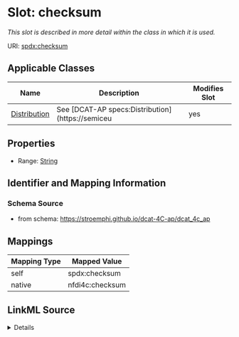 

# Slot: checksum


_This slot is described in more detail within the class in which it is used._





URI: [spdx:checksum](http://spdx.org/rdf/terms#checksum)



<!-- no inheritance hierarchy -->





## Applicable Classes

| Name | Description | Modifies Slot |
| --- | --- | --- |
| [Distribution](Distribution.md) | See [DCAT-AP specs:Distribution](https://semiceu |  yes  |







## Properties

* Range: [String](String.md)





## Identifier and Mapping Information







### Schema Source


* from schema: https://stroemphi.github.io/dcat-4C-ap/dcat_4c_ap




## Mappings

| Mapping Type | Mapped Value |
| ---  | ---  |
| self | spdx:checksum |
| native | nfdi4c:checksum |




## LinkML Source

<details>
```yaml
name: checksum
description: This slot is described in more detail within the class in which it is
  used.
from_schema: https://stroemphi.github.io/dcat-4C-ap/dcat_4c_ap
rank: 1000
slot_uri: spdx:checksum
alias: checksum
domain_of:
- Distribution
range: string

```
</details>